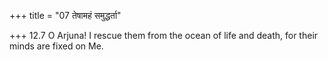 +++
title = "07 तेषामहं समुद्धर्ता"

+++
12.7 O Arjuna! I rescue them from the ocean of life and death, for their
minds are fixed on Me.

